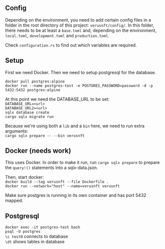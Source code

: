 ## Config

Depending on the environment, you need to add certain config files in a folder in the root directory of this project: `verusnft/config/`. In this folder, there needs to be at least a `base.toml` and, depending on the environment, `local.toml`, `development.toml` and `production.toml`.

Check `configuration.rs` to find out which variables are required.

## Setup

First we need Docker.
Then we need to setup postgresql for the database.

`docker pull postgres:alpine`  
`docker run --name postgres-test -e POSTGRES_PASSWORD=password -d -p 5432:5432 postgres:alpine`

At this point we need the DATABASE_URL to be set:  
`DATABASE_URL=<url>`  
`DATABASE_URL2=<url>`  
`sqlx database create`  
`cargo sqlx migrate run`

Because we're using both a `lib` and a `bin` here, we need to run extra arguments:  
`cargo sqlx prepare -- --bin verusnft`

## Docker (needs work)

This uses Docker. In order to make it run, run `cargo sqlx prepare` to prepare the `query!()` statements into a sqlx-data.json.

Then, start docker:  
`docker build --tag verusnft --file Dockerfile .`  
`docker run --network="host" --name=verusnft verusnft`

Make sure postgres is running in its own container and has port 5432 mapped.

## Postgresql

`docker exec -it postgres-test bash`  
`psql -U postgres`  
`\c test0` connects to database  
`\dt` shows tables in database